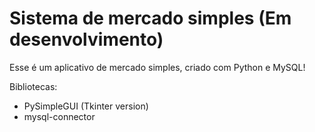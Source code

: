 # Sistema de mercado simples (Em desenvolvimento)

Esse é um aplicativo de mercado simples, criado com Python e MySQL!

Bibliotecas:

* PySimpleGUI (Tkinter version)
* mysql-connector